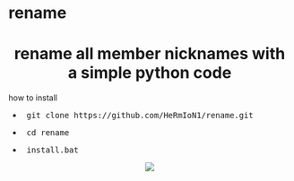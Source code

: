 # rename
<h1 align="center">
rename all member nicknames with a simple python code 
</h1>

how to install 

- <pre> git clone https://github.com/HeRmIoN1/rename.git </pre>
- <pre> cd rename </pre>
- <pre> install.bat </pre>
<div align="center">
  <a href="https://github.com/HeRmIoN1/">
    <img src="http://ForTheBadge.com/images/badges/made-with-python.svg" />
  </a>
</div>
